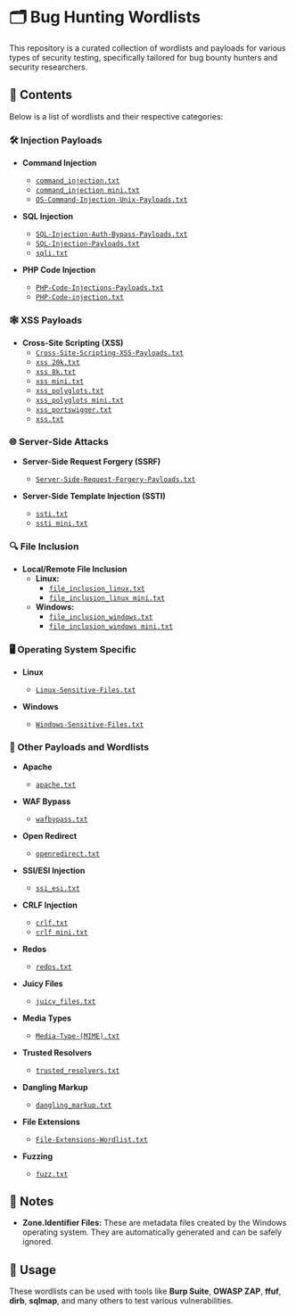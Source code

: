 # 🗂️ Bug Hunting Wordlists

This repository is a curated collection of wordlists and payloads for various types of security testing, specifically tailored for bug bounty hunters and security researchers.

## 📁 Contents

Below is a list of wordlists and their respective categories:

### 🛠️ Injection Payloads

- **Command Injection**
  - [`command_injection.txt`](command_injection.txt)
  - [`command_injection mini.txt`](command_injection%20mini.txt)
  - [`OS-Command-Injection-Unix-Payloads.txt`](OS-Command-Injection-Unix-Payloads.txt)

- **SQL Injection**
  - [`SQL-Injection-Auth-Bypass-Payloads.txt`](SQL-Injection-Auth-Bypass-Payloads.txt)
  - [`SQL-Injection-Payloads.txt`](SQL-Injection-Payloads.txt)
  - [`sqli.txt`](sqli.txt)

- **PHP Code Injection**
  - [`PHP-Code-Injections-Payloads.txt`](PHP-Code-Injections-Payloads.txt)
  - [`PHP-Code-injection.txt`](PHP-Code-injection.txt)

### 🕸️ XSS Payloads

- **Cross-Site Scripting (XSS)**
  - [`Cross-Site-Scripting-XSS-Payloads.txt`](Cross-Site-Scripting-XSS-Payloads.txt)
  - [`xss 20k.txt`](xss%2020k.txt)
  - [`xss 8k.txt`](xss%208k.txt)
  - [`xss mini.txt`](xss%20mini.txt)
  - [`xss_polyglots.txt`](xss_polyglots.txt)
  - [`xss_polyglots mini.txt`](xss_polyglots%20mini.txt)
  - [`xss_portswigger.txt`](xss_portswigger.txt)
  - [`xss.txt`](xss.txt)

### 🌐 Server-Side Attacks

- **Server-Side Request Forgery (SSRF)**
  - [`Server-Side-Request-Forgery-Payloads.txt`](Server-Side-Request-Forgery-Payloads.txt)

- **Server-Side Template Injection (SSTI)**
  - [`ssti.txt`](ssti.txt)
  - [`ssti mini.txt`](ssti%20mini.txt)

### 🔍 File Inclusion

- **Local/Remote File Inclusion**
  - **Linux:**
    - [`file_inclusion_linux.txt`](file_inclusion_linux.txt)
    - [`file_inclusion_linux mini.txt`](file_inclusion_linux%20mini.txt)
  - **Windows:**
    - [`file_inclusion_windows.txt`](file_inclusion_windows.txt)
    - [`file_inclusion_windows mini.txt`](file_inclusion_windows%20mini.txt)

### 🖥️ Operating System Specific

- **Linux**
  - [`Linux-Sensitive-Files.txt`](Linux-Sensitive-Files.txt)

- **Windows**
  - [`Windows-Sensitive-Files.txt`](Windows-Sensitive-Files.txt)

### 📂 Other Payloads and Wordlists

- **Apache**
  - [`apache.txt`](apache.txt)

- **WAF Bypass**
  - [`wafbypass.txt`](wafbypass.txt)

- **Open Redirect**
  - [`openredirect.txt`](openredirect.txt)

- **SSI/ESI Injection**
  - [`ssi_esi.txt`](ssi_esi.txt)

- **CRLF Injection**
  - [`crlf.txt`](crlf.txt)
  - [`crlf mini.txt`](crlf%20mini.txt)

- **Redos**
  - [`redos.txt`](redos.txt)

- **Juicy Files**
  - [`juicy_files.txt`](juicy_files.txt)

- **Media Types**
  - [`Media-Type-(MIME).txt`](Media-Type-(MIME).txt)

- **Trusted Resolvers**
  - [`trusted_resolvers.txt`](trusted_resolvers.txt)

- **Dangling Markup**
  - [`dangling_markup.txt`](dangling_markup.txt)

- **File Extensions**
  - [`File-Extensions-Wordlist.txt`](File-Extensions-Wordlist.txt)

- **Fuzzing**
  - [`fuzz.txt`](fuzz.txt)

## 📝 Notes

- **Zone.Identifier Files:** These are metadata files created by the Windows operating system. They are automatically generated and can be safely ignored.

## 📜 Usage

These wordlists can be used with tools like **Burp Suite**, **OWASP ZAP**, **ffuf**, **dirb**, **sqlmap**, and many others to test various vulnerabilities.
